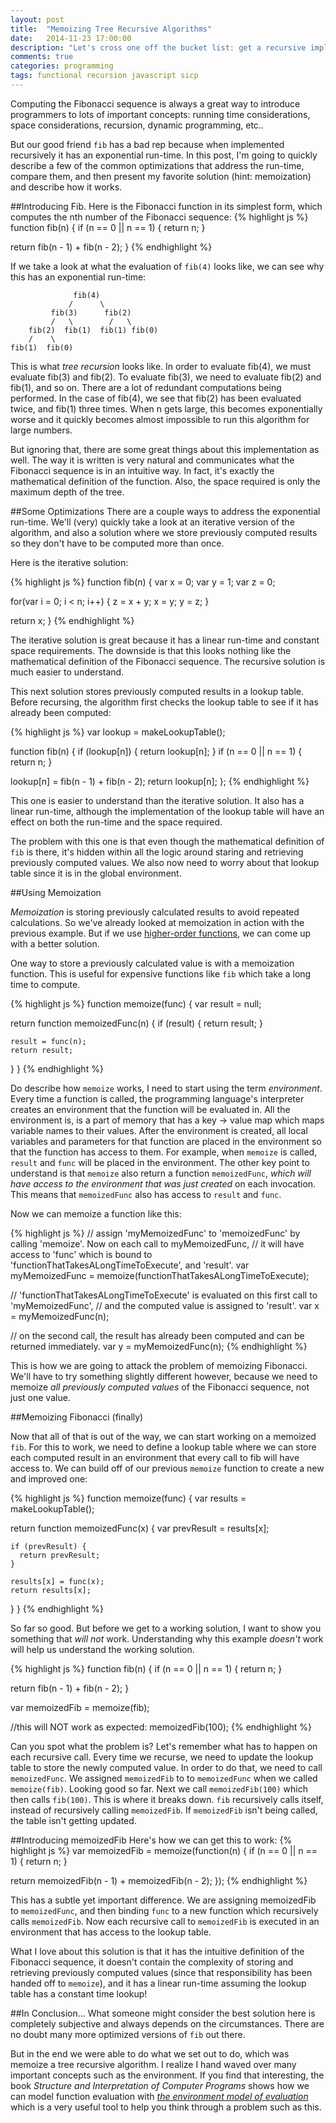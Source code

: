 ```yaml
---
layout: post
title:  "Memoizing Tree Recursive Algorithms"
date:   2014-11-23 17:00:00
description: "Let's cross one off the bucket list: get a recursive implementation of Fibonacci to run in O(n)."
comments: true
categories: programming
tags: functional recursion javascript sicp
---
```

Computing the Fibonacci sequence is always a great way to introduce programmers to lots of important concepts: running time considerations, space considerations, recursion, dynamic programming, etc..

But our good friend `fib` has a bad rep because when implemented recursively it has an exponential run-time. In this post, I'm going to quickly describe a few of the common optimizations that address the run-time, compare them, and then present my favorite solution (hint: memoization) and describe how it works.

##Introducing Fib.
Here is the Fibonacci function in its simplest form, which computes the nth number of the Fibonacci sequence:
{% highlight js %}
function fib(n) {
  if (n == 0 || n == 1) {
    return n;
  }
  
  return fib(n - 1) + fib(n - 2);
}
{% endhighlight %}

If we take a look at what the evaluation of `fib(4)` looks like, we can see why this has an exponential run-time:

```
              fib(4)
             /      \
         fib(3)      fib(2)
         /   \        /   \
    fib(2)  fib(1)  fib(1) fib(0)
    /    \
fib(1)  fib(0)
```
This is what *tree recursion* looks like. In order to evaluate fib(4), we must evaluate fib(3) and fib(2). To evaluate fib(3), we need to evaluate fib(2) and fib(1), and so on.  There are a lot of redundant computations being performed. In the case of fib(4), we see that fib(2) has been evaluated twice, and fib(1) three times. When n gets large, this becomes exponentially worse and it quickly becomes almost impossible to run this algorithm for large numbers.

But ignoring that, there are some great things about this implementation as well. The way it is written is very natural and communicates what the Fibonacci sequence is in an intuitive way. In fact, it's exactly the mathematical definition of the function. Also, the space required is only the maximum depth of the tree.

##Some Optimizations
There are a couple ways to address the exponential run-time. We'll (very) quickly take a look at an iterative version of the algorithm, and also a solution where we store previously computed results so they don't have to be computed more than once.

Here is the iterative solution:

{% highlight js %}
function fib(n) {
  var x = 0;
  var y = 1;
  var z = 0;

  for(var i = 0; i < n; i++) {
    z = x + y;
    x = y;
    y = z;
  }

  return x;
}
{% endhighlight %}

The iterative solution is great because it has a linear run-time and constant space requirements. The downside is that this looks nothing like the mathematical definition of the Fibonacci sequence. The recursive solution is much easier to understand.

This next solution stores previously computed results in a lookup table. Before recursing, the algorithm first checks the lookup table to see if it has already been computed:

{% highlight js %}
var lookup = makeLookupTable();

function fib(n) {
  if (lookup[n]) {
    return lookup[n];
  }
  if (n == 0 || n == 1) {
    return n;
  }

  lookup[n] = fib(n - 1) + fib(n - 2);
  return lookup[n];
};
{% endhighlight %}

This one is easier to understand than the iterative solution. It also has a linear run-time, although the implementation of the lookup table will have an effect on both the run-time and the space required.

The problem with this one is that even though the mathematical definition of `fib` is there, it's hidden within all the logic around staring and retrieving previously computed values. We also now need to worry about that lookup table since it is in the global environment.

##Using Memoization

*Memoization* is storing previously calculated results to avoid repeated calculations. So we've already looked at memoization in action with the previous example. But if we use [higher-order functions](https://en.wikipedia.org/wiki/Higher-order_function), we can come up with a better solution.

One way to store a previously calculated value is with a memoization function. This is useful for expensive functions like `fib` which take a long time to compute.

{% highlight js %}
function memoize(func) {
  var result = null;

  return function memoizedFunc(n) {
    if (result) {
       return result;
    }

    result = func(n);
    return result;
  }
}
{% endhighlight %}

Do describe how `memoize` works, I need to start using the term *environment*. Every time a function is called, the programming language's interpreter creates an environment that the function will be evaluated in. All the environment is, is a part of memory that has a key -> value map which maps variable names to their values. After the environment is created, all local variables and parameters for that function are placed in the environment so that the function has access to them. For example, when `memoize` is called, `result` and `func` will be placed in the environment. The other key point to understand is that `memoize` also return a function `memoizedFunc`, *which will have access to the environment that was just created* on each invocation. This means that `memoizedFunc` also has access to `result` and `func`.

Now we can memoize a function like this:

{% highlight js %}
// assign 'myMemoizedFunc' to 'memoizedFunc' by calling	'memoize'. Now on each call to myMemoizedFunc,
// it will have access to 'func' which is bound to 'functionThatTakesALongTimeToExecute', and 'result'.
var myMemoizedFunc = memoize(functionThatTakesALongTimeToExecute);

// 'functionThatTakesALongTimeToExecute' is evaluated on this first call to 'myMemoizedFunc', 
// and the computed value is assigned to 'result'.
var x = myMemoizedFunc(n);

// on the second call, the result has already been computed and can be returned immediately.
var y = myMemoizedFunc(n);
{% endhighlight %}

This is how we are going to attack the problem of memoizing Fibonacci. We'll have to try something slightly different however, because we need to memoize *all previously computed values* of the Fibonacci sequence, not just one value.

##Memoizing Fibonacci (finally)

Now that all of that is out of the way, we can start working on a memoized `fib`. For this to work, we need to define a lookup table where we can store each computed result in an environment that every call to fib will have access to. We can build off of our previous `memoize` function to create a new and improved one:

{% highlight js %}
function memoize(func) {
  var results = makeLookupTable();

  return function memoizedFunc(x) {
    var prevResult = results[x];
    
    if (prevResult) {
      return prevResult;
    }
    
    results[x] = func(x);
    return results[x];
  }
}
{% endhighlight %}

So far so good. But before we get to a working solution, I want to show you something that *will not* work. Understanding why this example *doesn't* work will help us understand the working solution.

{% highlight js %}
function fib(n) {
  if (n == 0 || n == 1) {
    return n;
  }
  
  return fib(n - 1) + fib(n - 2);
}

var memoizedFib = memoize(fib);

//this will NOT work as expected:
memoizedFib(100);
{% endhighlight %} 

Can you spot what the problem is? Let's remember what has to happen on each recursive call.  Every time we recurse, we need to update the lookup table to store the newly computed value. In order to do that, we need to call `memoizedFunc`.  We assigned `memoizedFib` to to `memoizedFunc` when we called `memoize(fib)`. Looking good so far. Next we call `memoizedFib(100)` which then calls `fib(100)`. This is where it breaks down. `fib` recursively calls itself, instead of recursively calling `memoizedFib`. If `memoizedFib` isn't being called, the table isn't getting updated.

##Introducing memoizedFib
Here's how we can get this to work:
{% highlight js %}
var memoizedFib = memoize(function(n) {
  if (n == 0 || n == 1) {
    return n;
  }

  return memoizedFib(n - 1) + memoizedFib(n - 2);
});
{% endhighlight %}

This has a subtle yet important difference. We are assigning memoizedFib to `memoizedFunc`, and then binding `func` to a new function which recursively calls `memoizedFib`. Now each recursive call to `memoizedFib` is executed in an environment that has access to the lookup table.

What I love about this solution is that it has the intuitive definition of the Fibonacci sequence, it doesn't contain the complexity of storing and retrieving previously computed values (since that responsibility has been handed off to `memoize`), and it has a linear run-time assuming the lookup table has a constant time lookup! 

##In Conclusion...
What someone might consider the best solution here is completely subjective and always depends on the circumstances.  There are no doubt many more optimized versions of `fib` out there.

But in the end we were able to do what we set out to do, which was memoize a tree recursive algorithm. I realize I hand waved over many important concepts such as the environment. If you find that interesting, the book *Structure and Interpretation of Computer Programs* shows how we can model function evaluation with *[the environment model of evaluation](http://mitpress.mit.edu/sicp/full-text/book/book-Z-H-21.html#%_sec_3.2)* which is a very useful tool to help you think through a problem such as this.